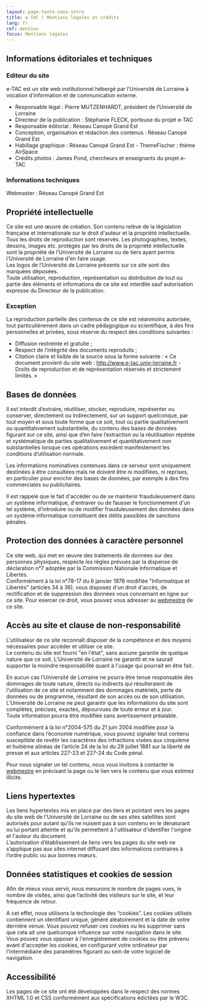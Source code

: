 ```yaml
---
layout: page-texte-sans-intro
title: e-TAC | Mentions légales et crédits
lang: fr
ref: mention
focus: Mentions légales
---
```


## Informations éditoriales et techniques
### Editeur du site
e-TAC est un site web institutionnel hébergé par l’Université de Lorraine à vocation d’information et de communication externe. 
* Responsable légal : Pierre MUTZENHARDT, président de l’Université de Lorraine
* Directeur de la publication : Stéphanie FLECK, porteuse du projet e-TAC
* Responsable éditorial : Réseau Canopé Grand Est
* Conception, organisation et rédaction des contenus : Réseau Canopé Grand Est
* Habillage graphique : Réseau Canopé Grand Est - ThemeFischer : thème AirSpace
* Crédits photos : James Pond, chercheurs et enseignants du projet e-TAC

### Informations techniques
Webmaster : Réseau Canopé Grand Est

## Propriété intellectuelle
Ce site est une œuvre de création. Son contenu relève de la législation française et internationale sur le droit d'auteur et la propriété intellectuelle.  
Tous les droits de reproduction sont réservés. Les photographies, textes, dessins, images etc. protégés par les droits de la propriété intellectuelle sont la propriété de l’Université de Lorraine ou de tiers ayant permis l’Université de Lorraine d'en faire usage.  
Les logos de l’Université de Lorraine présents sur ce site sont des marquées déposées.  
Toute utilisation, reproduction, représentation ou distribution de tout ou partie des éléments et informations de ce site est interdite sauf autorisation expresse du Directeur de la publication.  

### Exception
La reproduction partielle des contenus de ce site est néanmoins autorisée, tout particulièrement dans un cadre pédagogique ou scientifique, à des fins personnelles et privées, sous réserve du respect des conditions suivantes :  

* Diffusion restreinte et gratuite ;
* Respect de l’intégrité des documents reproduits ;
* Citation claire et lisible de la source sous la forme suivante : « Ce document provient du site web : <a href="http://www.e-tac.univ-lorraine.fr">http://www.e-tac.univ-lorraine.fr</a> - Droits de reproduction et de représentation réservés et strictement limités. »

## Bases de données
Il est interdit d’extraire, réutiliser, stocker, reproduire, représenter ou conserver, directement ou indirectement, sur un support quelconque, par tout moyen et sous toute forme que ce soit, tout ou partie qualitativement ou quantitativement substantielle, du contenu des bases de données figurant sur ce site, ainsi que d’en faire l’extraction ou la réutilisation répétée et systématique de parties qualitativement et quantitativement non substantielles lorsque ces opérations excèdent manifestement les conditions d’utilisation normale.  

Les informations nominatives contenues dans ce serveur sont uniquement destinées à être consultées mais ne doivent être ni modifiées, ni reprises, en particulier pour enrichir des bases de données, par exemple à des fins commerciales ou publicitaires.  

Il est rappelé que le fait d'accéder ou de se maintenir frauduleusement dans un système informatique, d'entraver ou de fausser le fonctionnement d'un tel système, d'introduire ou de modifier frauduleusement des données dans un système informatique constituent des délits passibles de sanctions pénales.  

## Protection des données à caractère personnel
Ce site web, qui met en œuvre des traitements de données sur des personnes physiques, respecte les règles prévues par la dispense de déclaration n°7 adoptée par la Commission Nationale Informatique et Libertés.  
Conformément à la loi n°78-17 du 6 janvier 1978 modifiée "Informatique et Libertés" (articles 34 à 36), vous disposez d'un droit d'accès, de rectification et de suppression des données vous concernant en ligne sur ce site. Pour exercer ce droit, vous pouvez vous adresser au <a href="mailto:e-tac-contact@univ-lorraine.fr?subject=Probl%C3%A8me%20sur%20le%20site%20e-TAC">webmestre</a> de ce site.  

## Accès au site et clause de non-responsabilité
L'utilisateur de ce site reconnaît disposer de la compétence et des moyens nécessaires pour accéder et utiliser ce site.  
Le contenu du site est fourni "en l'état", sans aucune garantie de quelque nature que ce soit. L’Université de Lorraine ne garantit et ne saurait supporter la moindre responsabilité quant à l'usage qui pourrait en être fait.  

En aucun cas l’Université de Lorraine ne pourra être tenue responsable des dommages de toute nature, directs ou indirects qui résulteraient de l'utilisation de ce site et notamment des dommages matériels, perte de données ou de programme, résultant de son accès ou de son utilisation.  
L’Université de Lorraine ne peut garantir que les informations du site sont complètes, précises, exactes, dépourvues de toute erreur et à jour.  
Toute information pourra être modifiée sans avertissement préalable.  

Conformément à la loi n°2004-575 du 21 juin 2004 modifiée pour la confiance dans l’économie numérique, vous pouvez signaler tout contenu susceptible de revêtir les caractères des infractions visées aux cinquième et huitième alinéas de l’article 24 de la loi du 29 juillet 1881 sur la liberté de presse et aux articles 227-23 et 227-24 du Code pénal.  

Pour nous signaler un tel contenu, nous vous invitons à contacter le <a href="mailto:e-tac-contact@univ-lorraine.fr?subject=Probl%C3%A8me%20sur%20le%20site%20e-TAC">webmestre</a> en précisant la page ou le lien vers le contenu que vous estimez illicite.

## Liens hypertextes
Les liens hypertextes mis en place par des tiers et pointant vers les pages du site web de l'Université de Lorraine ou de ses sites satellites sont autorisés pour autant qu'ils ne nuisent pas à son contenu en le dénaturant ou lui portant atteinte et qu'ils permettent à l'utilisateur d'identifier l'origine et l'auteur du document.  
L’autorisation d’établissement de liens vers les pages du site web ne s’applique pas aux sites internet diffusant des informations contraires à l’ordre public ou aux bonnes mœurs.  

## Données statistiques et cookies de session
Afin de mieux vous servir, nous mesurons le nombre de pages vues, le nombre de visites, ainsi que l’activité des visiteurs sur le site, et leur fréquence de retour.  

A cet effet, nous utilisons la technologie des “cookies”. Les cookies utilisés contiennent un identifiant unique, généré aléatoirement et la date de votre dernière venue. Vous pouvez refuser ces cookies ou les supprimer sans que cela ait une quelconque influence sur votre navigation dans le site. Vous pouvez vous opposer à l'enregistrement de cookies ou être prévenu avant d'accepter les cookies, en configurant votre ordinateur par l'intermédiaire des paramètres figurant au sein de votre logiciel de navigation.

## Accessibilité
Les pages de ce site ont été développées dans le respect des normes XHTML 1.0 et CSS conformément aux spécifications édictées par le W3C.

